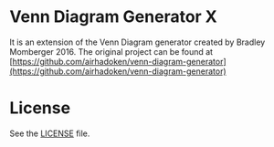 # Venn Diagram Generator X


It is an extension of the Venn Diagram generator created by Bradley Momberger 2016. The original project can be found at [https://github.com/airhadoken/venn-diagram-generator](https://github.com/airhadoken/venn-diagram-generator)

# License

See the [LICENSE](https://github.com/jekyll/jekyll/blob/master/LICENSE) file.
